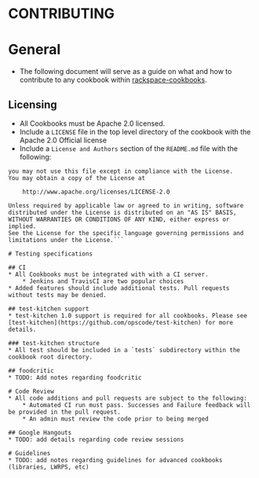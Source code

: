 CONTRIBUTING
===========

# General
* The following document will serve as a guide on what and how to contribute to any cookbook within [rackspace-cookbooks](http://github.com/rackspace-cookbooks/).

## Licensing
* All Cookbooks must be Apache 2.0 licensed. 
* Include a `LICENSE` file in the top level directory of the cookbook with the Apache 2.0 Official license
* Include a `License and Authors` section of the `README.md` file with the following:
```Licensed under the Apache License, Version 2.0 (the "License");
you may not use this file except in compliance with the License.
You may obtain a copy of the License at

    http://www.apache.org/licenses/LICENSE-2.0

Unless required by applicable law or agreed to in writing, software
distributed under the License is distributed on an "AS IS" BASIS,
WITHOUT WARRANTIES OR CONDITIONS OF ANY KIND, either express or implied.
See the License for the specific language governing permissions and
limitations under the License.```

# Testing specifications

## CI
* All Cookbooks must be integrated with with a CI server.
    * Jenkins and TravisCI are two popular choices
* Added features should include additional tests. Pull requests without tests may be denied.

## test-kitchen support
* test-kitchen 1.0 support is required for all cookbooks. Please see [test-kitchen](https://github.com/opscode/test-kitchen) for more details.

### test-kitchen structure
* All test should be included in a `tests` subdirectory within the cookbook root directory.

## foodcritic
* TODO: Add notes regarding foodcritic

# Code Review
* All code additions and pull requests are subject to the following:
    * Automated CI run must pass. Successes and Failure feedback will be provided in the pull request.
    * An admin must review the code prior to being merged 

## Google Hangouts
* TODO: add details regarding code review sessions

# Guidelines
* TODO: add notes regarding guidelines for advanced cookbooks (libraries, LWRPS, etc)

